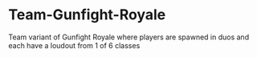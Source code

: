 # Team-Gunfight-Royale
Team variant of Gunfight Royale where players are spawned in duos and each have a loudout from 1 of 6 classes
